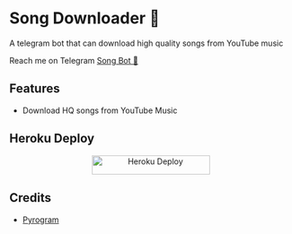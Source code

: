 # Song Downloader 🎵

A telegram bot that can download high quality songs from YouTube music

Reach me on Telegram [Song Bot 🎵](http://t.me/njnkjbot)

## Features

- Download HQ songs from YouTube Music

## Heroku Deploy

<p align="center"><a href="https://heroku.com/deploy?template=https://github.com/nithyadevindi/Ndsongbot"> <img src="https://img.shields.io/badge/Deploy%20To%20Heroku-blueviolet?style=for-the-badge&logo=heroku" alt="Heroku Deploy" width="210" height="34.45"/></a></p>

## Credits

- [Pyrogram](https://github.com/pyrogram)

